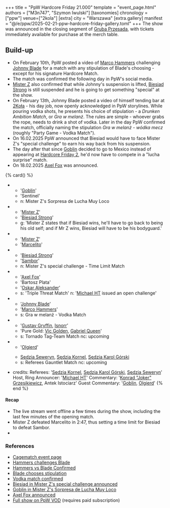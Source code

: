 +++
title = "PpW Hardcore Friday 21.000"
template = "event_page.html"
authors = ["M3n747", "Szymon Iwulski"]
[taxonomies]
chronology = ["ppw"]
venue=["2kola"]
[extra]
city = "Warszawa"
[extra.gallery]
manifest = "@/e/ppw/2025-02-21-ppw-hardcore-friday-gallery.toml"
+++
The show was announced in the closing segment of [Gruba Przesada](@/e/ppw/2025-01-25-ppw-gruba-przesada.md), with tickets immediately available for purchase at the merch table.

## Build-up
* On February 10th, PpW posted a video of [Marco Hammers](@/w/marco-hammers.md) challenging [Johnny Blade](@/w/johnny-blade.md) for a match with any stipulation of Blade's choosing - except for his signature Hardcore Match.
* The match was confirmed the following day in PpW's social media.
* [Mister Z](@/w/mister-z.md) also confirmed that while Johnny's suspension is lifted, [Biesiad Strong](@/w/biesiad.md) is still suspended and he is going to get something "special" at the show.
* On February 13th, Johnny Blade posted a video of himself tending bar at [2Koła](@/v/2kola.md) - his day job, now openly acknowledged in PpW storylines. While pouring vodka shots, he presents his choice of stipulation - a _Drunken Ambition Match_, or _Gra w melanż_. The rules are simple - whoever grabs the rope, needs to drink a shot of vodka. Later in the day PpW confirmed the match, officially naming the stipulation _Gra w melanż - wódka mecz_ (roughly "Party Game - Vodka Match").
* On 16.02.2025 PpW announced that Biesiad would have to face Mister Z's "special challenge" to earn his way back from his suspension.
* The day after that since [Goblin](@/w/goblin.md) decided to go to Mexico instead of appearing at [Hardcore Friday 2](@/e/ppw/2024-09-20-ppw-hardcore-friday-2.md), he'd now have to compete in a "lucha surprise" match.
* On 18.02.2025 [Axel Fox](@/w/axel-fox.md) was announced.

{% card() %}
- - '[Goblin](@/w/goblin.md)'
  - 'Sentinel'
  - n: Mister Z's Sorpresa de Lucha Muy Loco
- - '[Mister Z](@/w/mister-z.md)'
  - '[Biesiad Strong](@/w/biesiad.md)'
  - g: 'Mister Z states that if Biesiad wins, he'll have to go back to being his old self; and if Mr Z wins, Biesiad will have to be his bodyguard.'
- - '[Mister Z](@/w/mister-z.md)'
  - '[Marcelito](@/w/marcelito.md)'
- - '[Biesiad Strong](@/w/biesiad.md)'
  - '[Sambor](@/w/sambor.md)'
  - n: Mister Z's special challenge - Time Limit Match
- - '[Axel Fox](@/w/axel-fox.md)'
  - 'Bartosz Plata'
  - '[Oskar Aleksander](@/w/oskar-aleksander.md)'
  - s: 'Triple Threat Match'
    n: '[Michael HT](@/w/michael-ht.md) issued an open challenge'
- - '[Johnny Blade](@/w/johnny-blade.md)'
  - '[Marco Hammers](@/w/marco-hammers.md)'
  - s: Gra w melanż - Vodka Match



- - '[Gustav Gryffin](@/w/gustav-gryffin.md), [Isnorr](@/w/isnorr.md)'
  - 'Pure Gold: [Vic Golden](@/w/vic-golden.md), [Gabriel Queen](@/w/gabriel-queen.md)'
  - s: Tornado Tag-Team Match
    nc: upcoming
- - '[Olgierd](@/w/olgierd.md)'
  - >
    [Sędzia Seweryn](@/w/sedzia-seweryn.md),
    [Sędzia Kornel](@/w/sedzia-kornel.md),
    [Sędzia Karol Górski](@/w/madman-charlie.md)
  - s: Referees Gauntlet Match
    nc: upcoming
- credits:
    Referees: '[Sędzia Kornel](@/w/sedzia-kornel.md), [Sędzia Karol Górski](@/w/madman-charlie.md), [Sędzia Seweryn](@/w/sedzia-seweryn.md)'
    Host, Ring Announcer: '[Michael HT](@/w/michael-ht.md)'
    Commentary: '[Konrad "Joker" Grzesikiewicz](@/w/joker.md), Antek Istociarz'
    Guest Commentary: '[Goblin](@/w/goblin.md), [Olgierd](@/w/olgierd.md)'
{% end %}

#### Recap

* The live stream went offline a few times during the show, including the last few minutes of the opening match.
* Mister Z defeated Marcelito in 2:47, thus setting a time limit for Biesiad to defeat Sambor.
* 

### References

* [Cagematch event page](https://www.cagematch.net/?id=1&nr=418109)
* [Hammers challenges Blade](https://www.instagram.com/p/DF51JqMMH89/)
* [Hammers vs Blade Confirmed](https://www.facebook.com/photo/?fbid=1163483015782089&set=a.499910772139320)
* [Blade chooses stipulation](https://www.instagram.com/p/DGAqsMAC4_D/)
* [Vodka match confirmed](https://www.facebook.com/photo/?fbid=1165021168961607&set=a.499910772139320)
* [Biesiad in Mister Z's special challenge announced](https://www.facebook.com/photo/?fbid=1167604972036560&set=a.499910772139320)
* [Goblin in Mister Z's Sorpresa de Lucha Muy Loco](https://www.facebook.com/photo/?fbid=1168415858622138&set=a.499910772139320)
* [Axel Fox announced](https://www.facebook.com/photo/?fbid=1169287151868342&set=a.499910772139320)
* [Full show on PpW VOD](https://ppw-ewenementpl.vhx.tv/ppw-full-shows-dvd-version/season:3/events/hardcore-friday-21000-21-02-2025) (requires paid subscription)
